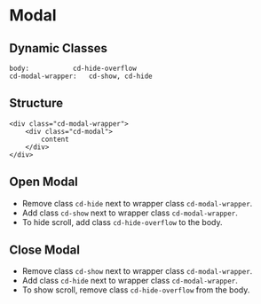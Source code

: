 # Modal

## Dynamic Classes
```
body: 			cd-hide-overflow
cd-modal-wrapper: 	cd-show, cd-hide
```


## Structure
```
<div class="cd-modal-wrapper">
	<div class="cd-modal">
		content
	</div>
</div>
```


## Open Modal
- Remove class `cd-hide` next to wrapper class `cd-modal-wrapper`.
- Add class `cd-show` next to wrapper class `cd-modal-wrapper`.
- To hide scroll, add class `cd-hide-overflow` to the body.


## Close Modal
- Remove class `cd-show` next to wrapper class `cd-modal-wrapper`.
- Add class `cd-hide` next to wrapper class `cd-modal-wrapper`.
- To show scroll, remove class `cd-hide-overflow` from the body.
